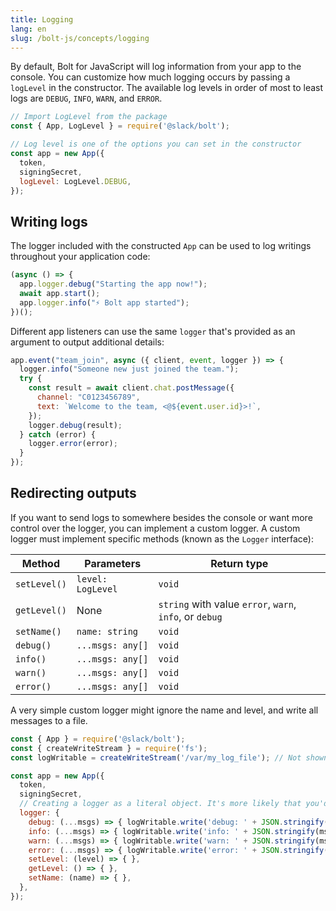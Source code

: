 ```yaml
---
title: Logging
lang: en
slug: /bolt-js/concepts/logging
---
```


By default, Bolt for JavaScript will log information from your app to the console. You can customize how much logging occurs by passing a `logLevel` in the constructor. The available log levels in order of most to least logs are `DEBUG`, `INFO`, `WARN`, and `ERROR`.

```javascript
// Import LogLevel from the package
const { App, LogLevel } = require('@slack/bolt');

// Log level is one of the options you can set in the constructor
const app = new App({
  token,
  signingSecret,
  logLevel: LogLevel.DEBUG,
});
```

## Writing logs

The logger included with the constructed `App` can be used to log writings throughout your application code:

```javascript
(async () => {
  app.logger.debug("Starting the app now!");
  await app.start();
  app.logger.info("⚡️ Bolt app started");
})();
```

Different app listeners can use the same `logger` that's provided as an argument to output additional details:

```javascript
app.event("team_join", async ({ client, event, logger }) => {
  logger.info("Someone new just joined the team.");
  try {
    const result = await client.chat.postMessage({
      channel: "C0123456789",
      text: `Welcome to the team, <@${event.user.id}>!`,
    });
    logger.debug(result);
  } catch (error) {
    logger.error(error);
  }
});
```

## Redirecting outputs

If you want to send logs to somewhere besides the console or want more control over the logger, you can implement a custom logger. A custom logger must implement specific methods (known as the `Logger` interface):

| Method       | Parameters        | Return type |
|--------------|-------------------|-------------|
| `setLevel()` | `level: LogLevel` | `void`      |
| `getLevel()` | None              | `string` with value `error`, `warn`, `info`, or `debug`  |
| `setName()`  | `name: string`    | `void`      |
| `debug()`    | `...msgs: any[]`  | `void`      |
| `info()`     | `...msgs: any[]`  | `void`      |
| `warn()`     | `...msgs: any[]`  | `void`      |
| `error()`    | `...msgs: any[]`  | `void`      |

A very simple custom logger might ignore the name and level, and write all messages to a file.

```javascript
const { App } = require('@slack/bolt');
const { createWriteStream } = require('fs');
const logWritable = createWriteStream('/var/my_log_file'); // Not shown: close this stream

const app = new App({
  token,
  signingSecret,
  // Creating a logger as a literal object. It's more likely that you'd create a class.
  logger: {
    debug: (...msgs) => { logWritable.write('debug: ' + JSON.stringify(msgs)); },
    info: (...msgs) => { logWritable.write('info: ' + JSON.stringify(msgs)); },
    warn: (...msgs) => { logWritable.write('warn: ' + JSON.stringify(msgs)); },
    error: (...msgs) => { logWritable.write('error: ' + JSON.stringify(msgs)); },
    setLevel: (level) => { },
    getLevel: () => { },
    setName: (name) => { },
  },
});
```
